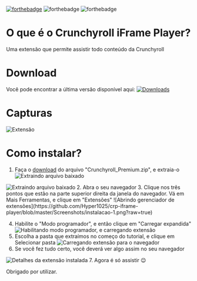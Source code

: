 [![forthebadge](https://forthebadge.com/images/badges/made-with-javascript.svg)](https://forthebadge.com) ![forthebadge](https://forthebadge.com/images/badges/built-with-love.svg) ![forthebadge](https://forthebadge.com/images/badges/60-percent-of-the-time-works-every-time.svg)

# O que é o Crunchyroll  iFrame Player?
Uma extensão que permite assistir todo conteúdo da Crunchyroll

# Download
Você pode encontrar a última versão disponível aqui:
[![Downloads](https://img.shields.io/github/downloads/Hyper1025/crp-iframe-player/total.svg)](https://github.com/Hyper1025/crp-iframe-player/releases/latest) 

# Capturas

![Extensão](https://raw.githubusercontent.com/Hyper1025/crp-iframe-player/master/Screenshots/01.png)

# Como instalar?

 1. Faça o [download](#download) do arquivo "Crunchyroll_Premium.zip", e extraia-o
![Extraindo arquivo baixado](https://github.com/Hyper1025/crp-iframe-player/blob/master/Screenshots/instalacao-3.png?raw=true)
<img alt="Extraindo arquivo baixado" src="https://github.com/Hyper1025/crp-iframe-player/blob/master/Screenshots/instalacao-3.png?raw=true"/>
 2. Abra o seu navegador
 3. Clique nos três pontos que estão na parte superior direita da janela do navegador. Vá em Mais Ferramentas, e clique em "Extensões" 
 ![Abrindo gerenciador de extensões](https://github.com/Hyper1025/crp-iframe-player/blob/master/Screenshots/instalacao-1.png?raw=true)

4. Habilite o "Modo programador", e então clique em "Carregar expandida"
![Habilitando modo programador, e carregando extensão](https://github.com/Hyper1025/crp-iframe-player/blob/master/Screenshots/instalacao-2.png?raw=true)
5. Escolha a pasta que extraímos no começo do tutorial, e clique em Selecionar pasta
![Carregando extensão para o navegador](https://github.com/Hyper1025/crp-iframe-player/blob/master/Screenshots/instalacao-4.png?raw=true)
6. Se você fez tudo certo, você deverá ver algo assim no seu navegador 
<img alt="Detalhes da extensão instalada" src="https://github.com/Hyper1025/crp-iframe-player/blob/master/Screenshots/instalacao-5.png?raw=true"/>
7. Agora é só assistir 😉

Obrigado por utilizar.
